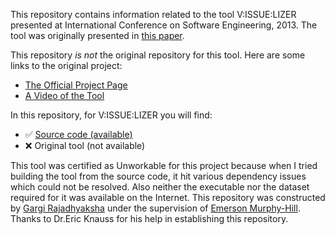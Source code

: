 
This repository contains information related to the tool V:ISSUE:LIZER presented at International Conference on Software Engineering, 2013. The tool was originally presented in [this paper](http://dl.acm.org/citation.cfm?id=2486997).

This repository _is not_ the original repository for this tool. Here are some links to the original project:
* [The Official Project Page](http://thesegalgroup.org/58/vissuelizer-prototype-for-analyzing-distributed-requirements-clarification/)
* [A Video of the Tool](https://www.youtube.com/watch?v=Oy3xvzjy3BQ)

In this repository, for V:ISSUE:LIZER you will find:
* :white_check_mark: [Source code (available)](https://github.com/gsrajadh/ReqtDisc)
* :x: Original tool (not available)

This tool was certified as Unworkable for this project because when I tried building the tool from the source code, it hit various dependency issues which could not be resolved. Also neither the executable nor the dataset required for it was available on the Internet. 
This repository was constructed by [Gargi Rajadhyaksha](https://github.com/gsrajadh/) under the supervision of [Emerson Murphy-Hill](https://github.com/CaptainEmerson). Thanks to Dr.Eric Knauss for his help in establishing this repository.

